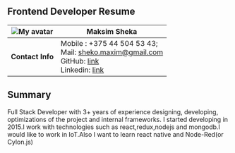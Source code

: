 ## Frontend Developer Resume
![My avatar](./Maksim_Sheka.jpg) | Maksim Sheka  
------------ | -------------  
**Contact Info** | Mobile : +375 44 504 53 43; <br>Mail: [sheko.maxim@gmail.com](mailto:sheko.maxim@gmail.com) <br>GitHub: [link](https://github.com/ShekoMaxim)<br>Linkedin: [link](https://www.linkedin.com/in/maxim-sheko-61926bb6/)

## Summary
Full Stack Developer with 3+ years of experience designing, developing, optimizations of the project and internal frameworks. I started developing in 2015.I work with technologies such as react,redux,nodejs and mongodb.I would like to work in IoT.Also I want to learn react native and Node-Red(or Cylon.js)


